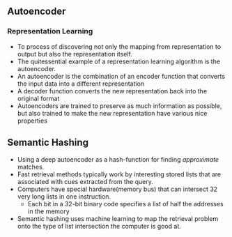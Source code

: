 
## Autoencoder
### Representation Learning
- To process of discovering not only the mapping from representation to output but also the representation itself.
- The quitessential example of a representation learning algorithm is the autoencoder.
- An autoencoder is the combination of an encoder function that converts the input data into a different representation
- A decoder function converts the new representation back into the original format
- Autoencoders are trained to preserve as much information as possible, but also trained to make the new representation
have various nice properties


## Semantic Hashing

- Using a deep autoencoder as a hash-function for finding *approximate* matches.
- Fast retrieval methods typically work by interesting stored lists that are associated with cues extracted from the query.
- Computers have special hardware(memory bus) that can intersect 32 very long lists in one instruction.
	- Each bit in a 32-bit binary code specifies a list of half the addresses in the memory
- Semantic hashing uses machine learning to map the retrieval problem onto the type of list intersection the computer is good at.





